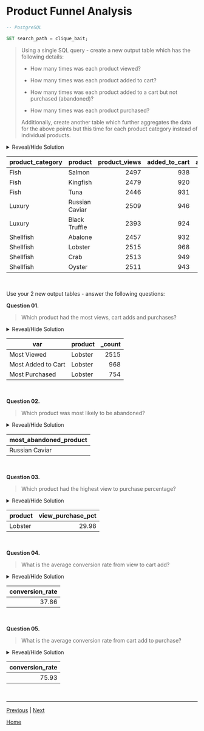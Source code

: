 # **Product Funnel Analysis**

```sql
-- PostgreSQL

SET search_path = clique_bait;
```

> Using a single SQL query - create a new output table which has the following details:
>
> - How many times was each product viewed?
>
> - How many times was each product added to cart?
>
> - How many times was each product added to a cart but not purchased (abandoned)?
>
> - How many times was each product purchased?
>
> Additionally, create another table which further aggregates the data for the above points but this time for each product category instead of individual products.

<details>
<summary>Reveal/Hide Solution</summary>

```sql
DROP TABLE IF EXISTS funnel_analysis;
CREATE TEMP TABLE funnel_analysis AS
WITH product_views AS (
	SELECT
		page_id,
		COUNT(*) as product_views
	FROM events e
	GROUP BY page_id
),

base_table AS (
	SELECT
		e.visit_id,
		e.page_id
	FROM events e
	INNER JOIN page_hierarchy ph
		ON e.page_id = ph.page_id
		AND ph.product_category IS NOT NULL
	INNER JOIN event_identifier ei
		ON e.event_type = ei.event_type
		AND ei.event_name = 'Add to Cart'
),

purchase_visits AS (
	SELECT
		visit_id
	FROM events e
	INNER JOIN event_identifier ei USING (event_type)
	WHERE ei.event_name = 'Purchase'
),

added_to_cart AS (
	SELECT
		page_id,
		COUNT(*) as added_to_cart
	FROM base_table
	GROUP BY page_id
),

purchase_count AS (
	SELECT
		page_id,
		COUNT(*) as purchase_count
	FROM base_table bt
	INNER JOIN purchase_visits pv USING (visit_id)
	GROUP BY page_id
)

SELECT
	product_category,
	page_name as product,
	product_views,
	added_to_cart,
	(added_to_cart - purchase_count) as abandoned_count,
	purchase_count
FROM page_hierarchy
LEFT JOIN product_views USING (page_id)
LEFT JOIN added_to_cart USING (page_id)
LEFT JOIN purchase_count USING (page_id)
WHERE product_category IS NOT NULL;
```

</details>

| **product_category** | **product**    | **product_views** | **added_to_cart** | **abandoned_count** | **purchase_count** |
| -------------------- | -------------- | ----------------: | ----------------: | ------------------: | -----------------: |
| Fish                 | Salmon         |              2497 |               938 |                 227 |                711 |
| Fish                 | Kingfish       |              2479 |               920 |                 213 |                707 |
| Fish                 | Tuna           |              2446 |               931 |                 234 |                697 |
| Luxury               | Russian Caviar |              2509 |               946 |                 249 |                697 |
| Luxury               | Black Truffle  |              2393 |               924 |                 217 |                707 |
| Shellfish            | Abalone        |              2457 |               932 |                 233 |                699 |
| Shellfish            | Lobster        |              2515 |               968 |                 214 |                754 |
| Shellfish            | Crab           |              2513 |               949 |                 230 |                719 |
| Shellfish            | Oyster         |              2511 |               943 |                 217 |                726 |

<br>

Use your 2 new output tables - answer the following questions:

**Question 01.**

> Which product had the most views, cart adds and purchases?

<details>
<summary>Reveal/Hide Solution</summary>

```sql
(SELECT 'Most Viewed' as var, product, product_views as _count FROM funnel_analysis ORDER BY product_views DESC LIMIT 1)
UNION ALL
(SELECT 'Most Added to Cart' as var, product, added_to_cart as _count FROM funnel_analysis ORDER BY added_to_cart DESC LIMIT 1)
UNION ALL
(SELECT 'Most Purchased' as var, product, purchase_count as _count FROM funnel_analysis ORDER BY purchase_count DESC LIMIT 1);
```

</details>

| **var**            | **product** | **\_count** |
| ------------------ | ----------- | ----------: |
| Most Viewed        | Lobster     |        2515 |
| Most Added to Cart | Lobster     |         968 |
| Most Purchased     | Lobster     |         754 |

<br>

**Question 02.**

> Which product was most likely to be abandoned?

<details>
<summary>Reveal/Hide Solution</summary>

```sql
SELECT
	product as most_abandoned_product
FROM funnel_analysis
ORDER BY abandoned_count DESC
LIMIT 1;
```

</details>

| **most_abandoned_product** |
| -------------------------- |
| Russian Caviar             |

<br>

**Question 03.**

> Which product had the highest view to purchase percentage?

<details>
<summary>Reveal/Hide Solution</summary>

```sql
SELECT
	product,
	ROUND(100.0 * purchase_count / product_views, 2) as view_purchase_pct
FROM funnel_analysis
ORDER BY view_purchase_pct DESC
LIMIT 1;
```

</details>

| **product** | **view_purchase_pct** |
| ----------- | --------------------: |
| Lobster     |                 29.98 |

<br>

**Question 04.**

> What is the average conversion rate from view to cart add?

<details>
<summary>Reveal/Hide Solution</summary>

```sql
SELECT
	ROUND(100.0 * SUM(added_to_cart) / SUM(product_views), 2) as conversion_rate
FROM funnel_analysis;
```

</details>

| **conversion_rate** |
| ------------------: |
|               37.86 |

<br>

**Question 05.**

> What is the average conversion rate from cart add to purchase?

<details>
<summary>Reveal/Hide Solution</summary>

```sql
SELECT
ROUND(100.0 \* SUM(purchase_count) / SUM(added_to_cart), 2) as conversion_rate
FROM funnel_analysis;
```

</details>

| **conversion_rate** |
| ------------------: |
|               75.93 |

<br>

---

[Previous](b-DigitalAnalysis.md) | [Next](d-CampaignAnalysis.md)

[Home](../README.md)

